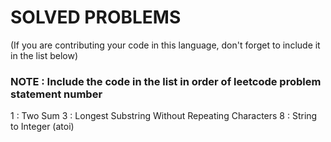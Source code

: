 # SOLVED PROBLEMS
(If you are contributing your code in this language, don't forget to include it in the list below)<br>
### NOTE : Include the code in the list in order of leetcode problem statement number

1 : Two Sum
3 : Longest Substring Without Repeating Characters
8 : String to Integer (atoi)
